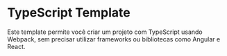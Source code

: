 # TypeScript Template

Este template permite você criar um projeto com TypeScript usando Webpack, sem precisar utilizar frameworks ou bibliotecas como Angular e React.